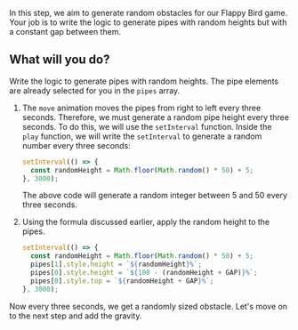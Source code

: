 In this step, we aim to generate random obstacles for our Flappy Bird game. Your job is to write the logic to generate pipes with random heights but with a constant gap between them.

## What will you do?

Write the logic to generate pipes with random heights. The pipe elements are already selected for you in the `pipes` array.

1. The `move` animation moves the pipes from right to left every three seconds. Therefore, we must generate a random pipe height every three seconds. To do this, we will use the `setInterval` function. Inside the `play` function, we will write the `setInterval` to generate a random number every three seconds:

   ```javascript
   setInterval(() => {
     const randomHeight = Math.floor(Math.random() * 50) + 5;
   }, 3000);
   ```

   The above code will generate a random integer between 5 and 50 every three seconds.

2. Using the formula discussed earlier, apply the random height to the pipes.

   ```javascript
   setInterval(() => {
     const randomHeight = Math.floor(Math.random() * 50) + 5;
     pipes[1].style.height = `${randomHeight}%`;
     pipes[0].style.height = `${100 - (randomHeight + GAP)}%`;
     pipes[0].style.top = `${randomHeight + GAP}%`;
   }, 3000);
   ```

Now every three seconds, we get a randomly sized obstacle. Let's move on to the next step and add the gravity.
